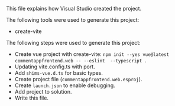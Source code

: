 This file explains how Visual Studio created the project.

The following tools were used to generate this project:
- create-vite

The following steps were used to generate this project:
- Create vue project with create-vite: `npm init --yes vue@latest commentappfrontend.web -- --eslint  --typescript `.
- Updating vite.config.ts with port.
- Add `shims-vue.d.ts` for basic types.
- Create project file (`commentappfrontend.web.esproj`).
- Create `launch.json` to enable debugging.
- Add project to solution.
- Write this file.
